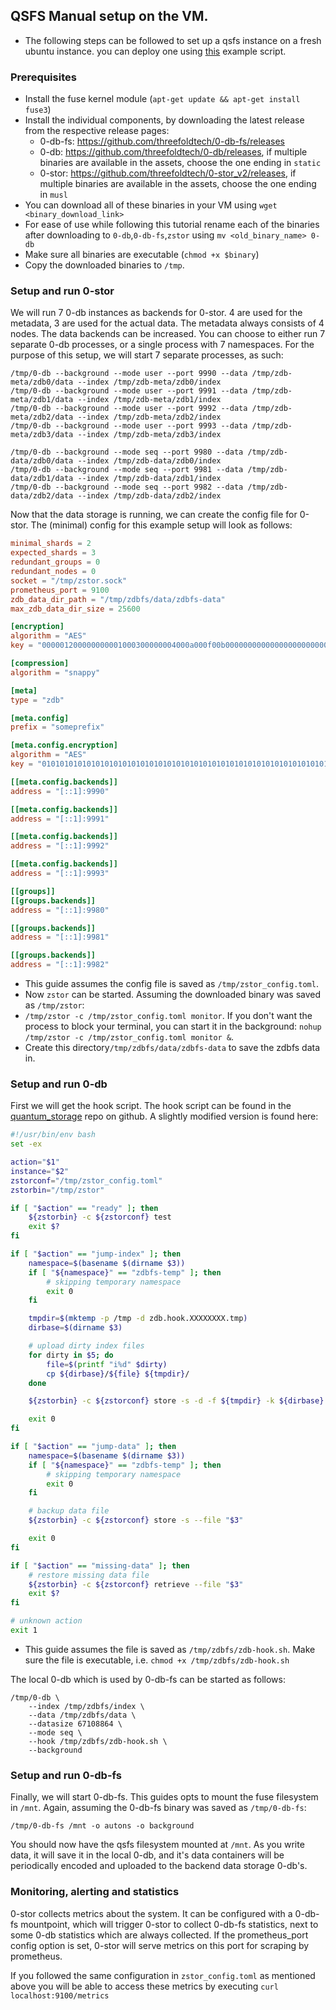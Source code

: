 

## QSFS Manual setup on the VM.

- The following steps can be followed to set up a qsfs instance on a fresh ubuntu instance. you can deploy one using [this](/examples/vm.ts) example script.


### Prerequisites

- Install the fuse kernel module (`apt-get update && apt-get install fuse3`)
- Install the individual components, by downloading the latest release from the respective release pages:
  - 0-db-fs: https://github.com/threefoldtech/0-db-fs/releases
  - 0-db: https://github.com/threefoldtech/0-db/releases, if multiple binaries are available in the assets, choose the one ending in `static`
  - 0-stor: https://github.com/threefoldtech/0-stor_v2/releases, if multiple binaries are available in the assets, choose the one ending in `musl`
- You can download all of these binaries in your VM using `wget <binary_download_link>`
- For ease of use while following this tutorial rename each of the binaries after downloading to `0-db`,`0-db-fs`,`zstor` using `mv <old_binary_name> 0-db`  
- Make sure all binaries are executable (`chmod +x $binary`)
- Copy the downloaded binaries to `/tmp`.

### Setup and run 0-stor

We will run 7 0-db instances as backends for 0-stor. 4 are used for the metadata, 3 are used for the actual data. The metadata always consists of 4 nodes. The data backends can be increased. You can choose to either run 7 separate 0-db processes, or a single process with 7 namespaces. For the purpose of this setup, we will start 7 separate processes, as such:

```
/tmp/0-db --background --mode user --port 9990 --data /tmp/zdb-meta/zdb0/data --index /tmp/zdb-meta/zdb0/index
/tmp/0-db --background --mode user --port 9991 --data /tmp/zdb-meta/zdb1/data --index /tmp/zdb-meta/zdb1/index
/tmp/0-db --background --mode user --port 9992 --data /tmp/zdb-meta/zdb2/data --index /tmp/zdb-meta/zdb2/index
/tmp/0-db --background --mode user --port 9993 --data /tmp/zdb-meta/zdb3/data --index /tmp/zdb-meta/zdb3/index

/tmp/0-db --background --mode seq --port 9980 --data /tmp/zdb-data/zdb0/data --index /tmp/zdb-data/zdb0/index
/tmp/0-db --background --mode seq --port 9981 --data /tmp/zdb-data/zdb1/data --index /tmp/zdb-data/zdb1/index
/tmp/0-db --background --mode seq --port 9982 --data /tmp/zdb-data/zdb2/data --index /tmp/zdb-data/zdb2/index
```
Now that the data storage is running, we can create the config file for 0-stor. The (minimal) config for this example setup will look as follows:

```toml
minimal_shards = 2
expected_shards = 3
redundant_groups = 0
redundant_nodes = 0
socket = "/tmp/zstor.sock"
prometheus_port = 9100
zdb_data_dir_path = "/tmp/zdbfs/data/zdbfs-data"
max_zdb_data_dir_size = 25600

[encryption]
algorithm = "AES"
key = "000001200000000001000300000004000a000f00b00000000000000000000000"

[compression]
algorithm = "snappy"

[meta]
type = "zdb"

[meta.config]
prefix = "someprefix"

[meta.config.encryption]
algorithm = "AES"
key = "0101010101010101010101010101010101010101010101010101010101010101"

[[meta.config.backends]]
address = "[::1]:9990"

[[meta.config.backends]]
address = "[::1]:9991"

[[meta.config.backends]]
address = "[::1]:9992"

[[meta.config.backends]]
address = "[::1]:9993"

[[groups]]
[[groups.backends]]
address = "[::1]:9980"

[[groups.backends]]
address = "[::1]:9981"

[[groups.backends]]
address = "[::1]:9982"
```
- This guide assumes the config file is saved as `/tmp/zstor_config.toml`.
- Now `zstor` can be started. Assuming the downloaded binary was saved as `/tmp/zstor`:
- `/tmp/zstor -c /tmp/zstor_config.toml monitor`. If you don't want the process to block your terminal, you can start it in the background: `nohup /tmp/zstor -c /tmp/zstor_config.toml monitor &`.
- Create this directory`/tmp/zdbfs/data/zdbfs-data` to save the zdbfs data in.

### Setup and run 0-db

First we will get the hook script. The hook script can be found in the [quantum_storage](https://github.com/threefoldtech/quantum-storage) repo on github. A slightly modified version is found here:

```bash
#!/usr/bin/env bash
set -ex

action="$1"
instance="$2"
zstorconf="/tmp/zstor_config.toml"
zstorbin="/tmp/zstor"

if [ "$action" == "ready" ]; then
    ${zstorbin} -c ${zstorconf} test
    exit $?
fi

if [ "$action" == "jump-index" ]; then
    namespace=$(basename $(dirname $3))
    if [ "${namespace}" == "zdbfs-temp" ]; then
        # skipping temporary namespace
        exit 0
    fi

    tmpdir=$(mktemp -p /tmp -d zdb.hook.XXXXXXXX.tmp)
    dirbase=$(dirname $3)

    # upload dirty index files
    for dirty in $5; do
        file=$(printf "i%d" $dirty)
        cp ${dirbase}/${file} ${tmpdir}/
    done

    ${zstorbin} -c ${zstorconf} store -s -d -f ${tmpdir} -k ${dirbase} &

    exit 0
fi

if [ "$action" == "jump-data" ]; then
    namespace=$(basename $(dirname $3))
    if [ "${namespace}" == "zdbfs-temp" ]; then
        # skipping temporary namespace
        exit 0
    fi

    # backup data file
    ${zstorbin} -c ${zstorconf} store -s --file "$3"

    exit 0
fi

if [ "$action" == "missing-data" ]; then
    # restore missing data file
    ${zstorbin} -c ${zstorconf} retrieve --file "$3"
    exit $?
fi

# unknown action
exit 1
```
- This guide assumes the file is saved as `/tmp/zdbfs/zdb-hook.sh`. Make sure the file is executable, i.e. `chmod +x /tmp/zdbfs/zdb-hook.sh`

The local 0-db which is used by 0-db-fs can be started as follows:
```
/tmp/0-db \
    --index /tmp/zdbfs/index \
    --data /tmp/zdbfs/data \
    --datasize 67108864 \
    --mode seq \
    --hook /tmp/zdbfs/zdb-hook.sh \
    --background
```

### Setup and run 0-db-fs

Finally, we will start 0-db-fs. This guides opts to mount the fuse filesystem in `/mnt`. Again, assuming the 0-db-fs binary was saved as `/tmp/0-db-fs`:

```
/tmp/0-db-fs /mnt -o autons -o background
```
You should now have the qsfs filesystem mounted at `/mnt`. As you write data, it will save it in the local 0-db, and it's data containers will be periodically encoded and uploaded to the backend data storage 0-db's.

### Monitoring, alerting and statistics

0-stor collects metrics about the system. It can be configured with a 0-db-fs mountpoint, which will trigger 0-stor to collect 0-db-fs statistics, next to some 0-db statistics which are always collected. If the prometheus_port config option is set, 0-stor will serve metrics on this port for scraping by prometheus.

If you followed the same configuration in `zstor_config.toml` as mentioned above you will be able to access these metrics by executing `curl localhost:9100/metrics`